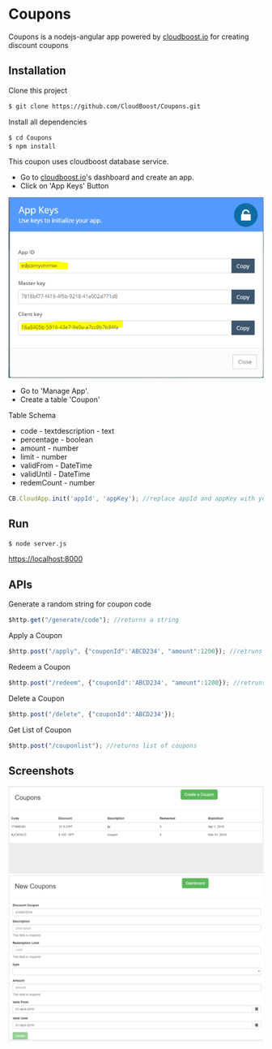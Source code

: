 # Coupons

Coupons is a nodejs-angular app powered by [cloudboost.io](https://www.cloudboost.io) for creating discount coupons

## Installation

Clone this project 
```bash
$ git clone https://github.com/CloudBoost/Coupons.git
```
Install all dependencies 
```bash
$ cd Coupons
$ npm install
```
This coupon uses cloudboost database service.
- Go to [cloudboost.io](htttps://dashboard.cloudboost.io)'s dashboard and create an app.
- Click on 'App Keys' Button

![AppId and AppKey](https://github.com/CloudBoost/Coupons/blob/master/screenshot/app.png)

- Go to 'Manage App'.
- Create a table 'Coupon'

Table Schema
- code - textdescription - text
- percentage - boolean
- amount - number
- limit - number
- validFrom - DateTime
- validUntil - DateTime
- redemCount - number

```javascript
CB.CloudApp.init('appId', 'appKey'); //replace appId and appKey with your app's appId and appKey
```

## Run
```bash
$ node server.js
```
[https://localhost:8000](https:localhost:8000)

## APIs

Generate a random string for coupon code
```javascript
$http.get("/generate/code"); //returns a string
```

Apply a Coupon
```javascript
$http.post("/apply", {"couponId":'ABCD234', "amount":1200}); //retruns total discount on 1500 for given coupon code.
```

Redeem a Coupon
```javascript
$http.post("/redeem", {"couponId":'ABCD234', "amount":1200}); //retruns total discount on 1500 for given coupon code and also increase value of redeem count.
```
Delete a Coupon
```javascript
$http.post("/delete", {"couponId":'ABCD234'});
```
Get List of Coupon
```javascript
$http.post("/couponlist"); //returns list of coupons
```

## Screenshots
![List of coupons](https://github.com/CloudBoost/Coupons/blob/master/screenshot/dashboard.png)
![Creating coupons](https://github.com/CloudBoost/Coupons/blob/master/screenshot/newCoupon.png)
